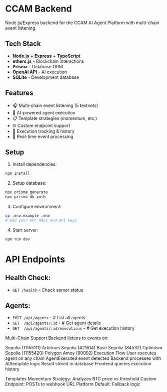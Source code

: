 # CCAM Backend

Node.js/Express backend for the CCAM AI Agent Platform with multi-chain event listening.

## Tech Stack

- **Node.js** + **Express** + **TypeScript**
- **ethers.js** - Blockchain interactions
- **Prisma** - Database ORM
- **OpenAI API** - AI execution
- **SQLite** - Development database

## Features

- 🎧 Multi-chain event listening (5 testnets)
- 🤖 AI-powered agent execution
- 📋 Template strategies (momentum, etc.)
- 🌐 Custom endpoint support
- 💾 Execution tracking & history
- 🔄 Real-time event processing

## Setup

1. Install dependencies:
```bash
npm install
```

2. Setup database:
```bash
npx prisma generate
npx prisma db push
```

3. Configure environment:
```bash
cp .env.example .env
# Add your RPC URLs and API keys
```

4. Start server:
```bash
npm run dev
```


# API Endpoints
## Health Check:
- `GET /health` - Check server status
## Agents:
- `POST /api/agents` - # List all agents
- `GET  /api/agents/:id` - # Get agent details
- `GET  /api/agents/:id/executions` - # Get execution history


Multi-Chain Support
Backend listens to events on:

Sepolia (11155111)
Arbitrum Sepolia (421614)
Base Sepolia (84532)
Optimism Sepolia (11155420)
Polygon Amoy (80002)
Execution Flow
User executes agent on any chain
AgentExecuted event detected
Backend processes with AI/template logic
Result stored in database
Frontend queries execution history


Templates
Momentum Strategy: Analyzes BTC price vs threshold
Custom Endpoint: POSTs to webhook URL
Platform Default: Fallback logic